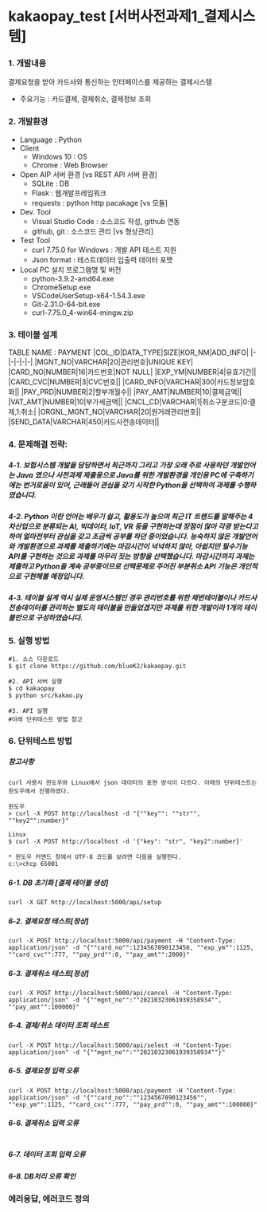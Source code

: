# kakaopay_test [서버사전과제1_결제시스템]

### 1. 개발내용
결제요청을 받아 카드사와 통신하는 인터페이스를 제공하는 결제시스템
- 주요기능 : 카드결제, 결제취소, 결제정보 조회

### 2. 개발환경
- Language : Python
- Client 
    - Windows 10 : OS
    - Chrome : Web Browser
- Open AIP 서버 환경 [vs REST API 서버 환경]
    - SQLite : DB
    - Flask : 웹개발프레임워크
    - requests : python http pacakage [vs 모듈]
- Dev. Tool
    - Visual Studio Code : 소스코드 작성, github 연동
    - github, git : 소스코드 관리 [vs 형상관리]
- Test Tool 
    - curl 7.75.0 for Windows : 개발 API 테스트 지원
    - Json format : 테스트데이터 입출력 데이터 포맷 
- Local PC 설치 프로그램명 및 버전
    - python-3.9.2-amd64.exe
    - ChromeSetup.exe
    - VSCodeUserSetup-x64-1.54.3.exe
    - Git-2.31.0-64-bit.exe
    - curl-7.75.0_4-win64-mingw.zip
   
### 3. 테이블 설계
TABLE NAME : PAYMENT
|COL_ID|DATA_TYPE|SIZE|KOR_NM|ADD_INFO|
|-|-|-|-|-|
|MGNT_NO|VARCHAR|20|관리번호|UNIQUE KEY|
|CARD_NO|NUMBER|16|카드번호|NOT NULL|
|EXP_YM|NUMBER|4|유효기간||
|CARD_CVC|NUMBER|3|CVC번호||
|CARD_INFO|VARCHAR|300|카드정보암호화||
|PAY_PRD|NUMBER|2|할부개월수||
|PAY_AMT|NUMBER|10|결제금액||
|VAT_AMT|NUMBER|10|부가세금액||
|CNCL_CD|VARCHAR|1|취소구분코드|0:결제,1:취소|
|ORGNL_MGNT_NO|VARCHAR|20|원거래관리번호||
|SEND_DATA|VARCHAR|450|카드사전송데이터||

### 4. 문제해결 전략:
##### 4-1. 보험시스템 개발을 담당하면서 최근까지 그리고 가장 오래 주로 사용하던 개발언어는 Java 였으나 사전과제 제출용으로 Java를 위한 개발환경을 개인용 PC에 구축하기에는 번거로움이 있어, 근래들어 관심을 갖기 시작한 Python을 선택하여 과제를 수행하였습니다.   
##### 4-2. Python 이란 언어는 배우기 쉽고, 활용도가 높으며 최근 IT 트렌드를 말해주는 4차산업으로 분류되는 AI, 빅데이터, IoT, VR 등을 구현하는데 장점이 많아 각광 받는다고 하여 얼마전부터 관심을 갖고 조금씩 공부를 하던 중이었습니다. 능숙하지 않은 개발언어와 개발환경으로 과제를 제출하기에는 마감시간이 넉넉하지 않아, 아쉽지만 필수기능 API를 구현하는 것으로 과제를 마무리 짓는 방향을 선택했습니다. 마감시간까지 과제는 제출하고 Python을 계속 공부중이므로 선택문제로 주어진 부분취소 API 기능은 개인적으로 구현해볼 예정입니다.
##### 4-3. 테이블 설계 역시 실제 운영시스템인 경우 관리번호를 위한 채번테이블이나 카드사전송데이터를 관리하는 별도의 테이블을 만들었겠지만 과제를 위한 개발이라 1개의 테이블만으로 구성하였습니다.   

### 5. 실행 방법
``` 
#1. 소스 다운로드
$ git clone https://github.com/blueK2/kakaopay.git

#2. API 서버 실행
$ cd kakaopay
$ python src/kakao.py 

#3. API 실행
#아래 단위테스트 방법 참고
```
### 6. 단위테스트 방법
##### 참고사항
```
curl 사용시 윈도우와 Linux에서 json 데이터의 표현 방식이 다르다. 아래의 단위테스트는 윈도우에서 진행하였다.

윈도우
> curl -X POST http://localhost -d "{""key"": ""str"", ""key2"":number}"

Linux
$ curl -X POST http://localhost -d '{"key": "str", "key2":number}' 

* 윈도우 커맨드 창에서 UTF-8 코드를 보려면 다음을 실행한다.
c:\>chcp 65001
```
##### 6-1. DB 초기화 [결제 테이블 생성]
```
curl -X GET http://localhost:5000/api/setup 
```
##### 6-2. 결제요청 테스트[정상] 
```
curl -X POST http://localhost:5000/api/payment -H "Content-Type: application/json" -d "{""card_no"":1234567890123456, ""exp_ym"":1125, ""card_cvc"":777, ""pay_prd"":0, ""pay_amt"":2000}"
```
##### 6-3. 결제취소 테스트[정상]
``` 
curl -X POST http://localhost:5000/api/cancel -H "Content-Type: application/json" -d "{""mgnt_no"":""20210323061939358934"", ""pay_amt"":100000}"
```
##### 6-4. 결제/취소 데이터 조회 테스트
```
curl -X POST http://localhost:5000/api/select -H "Content-Type: application/json" -d "{""mgnt_no"":""20210323061939358934""}"
```
##### 6-5. 결제요청 입력 오류
```
curl -X POST http://localhost:5000/api/payment -H "Content-Type: application/json" -d "{""card_no"":""1234567890123456"", ""exp_ym"":1125, ""card_cvc"":777, ""pay_prd"":0, ""pay_amt"":100000}"
```
##### 6-6. 결제취소 입력 오류
```
```
##### 6-7. 데이터 조회 입력 오류
##### 6-8. DB처리 오류 확인

### 에러응답, 에러코드 정의
